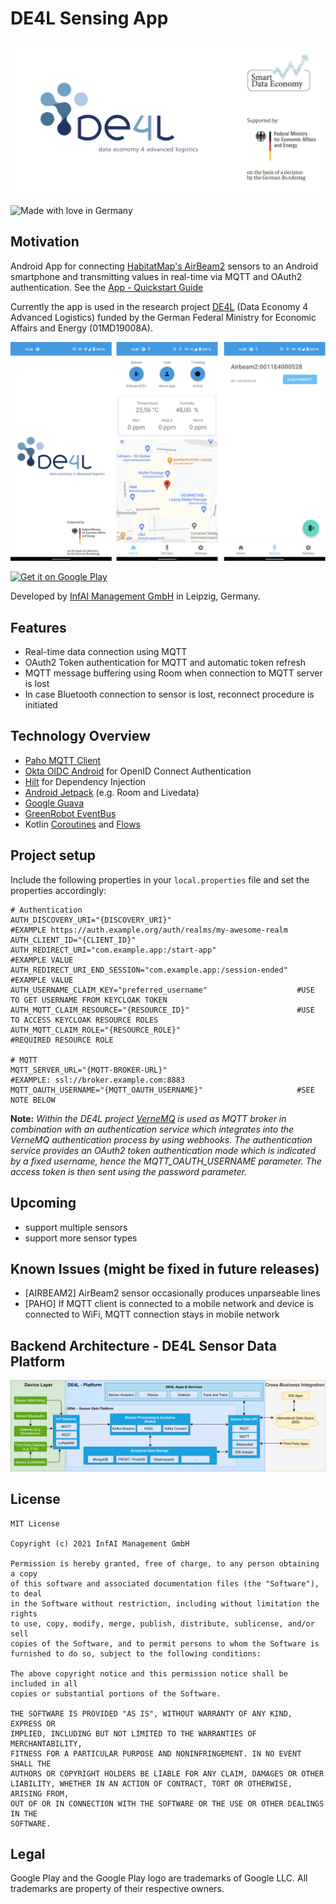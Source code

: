 # DE4L Sensing App 
![Project Logo][project-logo]

![Made with love in Germany](https://madewithlove.now.sh/de?heart=true&colorA=%23000000&colorB=%23299fc7&template=for-the-badge)

## Motivation

Android App for connecting [HabitatMap's AirBeam2](https://www.habitatmap.org/airbeam) sensors to an Android smartphone and transmitting values in real-time via MQTT and OAuth2 authentication. See the [App - Quickstart Guide](documentation/quickstart-airbeam2-de4l-app.pdf)

Currently the app is used in the research project [DE4L](https://de4l.io/en/about-de4l/) (Data Economy 4 Advanced Logistics) funded by the German Federal Ministry for Economic Affairs and Energy (01MD19008A).



![App Screenshots][app-teaser]

<a href='https://play.google.com/store/apps/details?id=io.de4l.app&utm_source=github&pcampaignid=pcampaignidMKT-Other-global-all-co-prtnr-py-PartBadge-Mar2515-1'><img alt='Get it on Google Play' src='https://play.google.com/intl/en_us/badges/static/images/badges/en_badge_web_generic.png'/></a>

Developed by [InfAI Management GmbH](https://infai.org/) in Leipzig, Germany.

## Features
- Real-time data connection using MQTT
- OAuth2 Token authentication for MQTT and automatic token refresh
- MQTT message buffering using Room when connection to MQTT server is lost
- In case Bluetooth connection to sensor is lost, reconnect procedure is initiated

## Technology Overview
- [Paho MQTT Client](https://github.com/eclipse/paho.mqtt.android)
- [Okta OIDC Android](https://github.com/okta/okta-oidc-android) for OpenID Connect Authentication
- [Hilt](https://dagger.dev/hilt/) for Dependency Injection
- [Android Jetpack](https://developer.android.com/jetpack) (e.g. Room and Livedata)
- [Google Guava](https://github.com/google/guava)
- [GreenRobot EventBus](https://greenrobot.org/eventbus/)
- Kotlin [Coroutines](https://kotlinlang.org/docs/coroutines-guide.html) and [Flows](https://kotlinlang.org/docs/flow.html)


## Project setup

Include the following properties in your `local.properties` file and set the properties accordingly:

```
# Authentication
AUTH_DISCOVERY_URI="{DISCOVERY_URI}"                            #EXAMPLE https://auth.example.org/auth/realms/my-awesome-realm
AUTH_CLIENT_ID="{CLIENT_ID}"
AUTH_REDIRECT_URI="com.example.app:/start-app"                  #EXAMPLE VALUE
AUTH_REDIRECT_URI_END_SESSION="com.example.app:/session-ended"  #EXAMPLE VALUE
AUTH_USERNAME_CLAIM_KEY="preferred_username"                    #USE TO GET USERNAME FROM KEYCLOAK TOKEN
AUTH_MQTT_CLAIM_RESOURCE="{RESOURCE_ID}"                        #USE TO ACCESS KEYCLOAK RESOURCE ROLES
AUTH_MQTT_CLAIM_ROLE="{RESOURCE_ROLE}"                          #REQUIRED RESOURCE ROLE

# MQTT
MQTT_SERVER_URL="{MQTT-BROKER-URL}"                             #EXAMPLE: ssl://broker.example.com:8883
MQTT_OAUTH_USERNAME="{MQTT_OAUTH_USERNAME}"                     #SEE NOTE BELOW
```

**Note:**
*Within the DE4L project [VerneMQ](https://vernemq.com/) is used as MQTT broker in combination with an authentication service which integrates into the VerneMQ authentication process by using webhooks. The authentication service provides an OAuth2 token authentication mode which is indicated by a fixed username, hence the MQTT_OAUTH_USERNAME parameter. The access token is then sent using the password parameter.*

## Upcoming
- support multiple sensors
- support more sensor types

## Known Issues (might be fixed in future releases)
- [AIRBEAM2] AirBeam2 sensor occasionally produces unparseable lines
- [PAHO] If MQTT client is connected to a mobile network and device is connected to WiFi, MQTT connection stays in mobile network

## Backend Architecture - DE4L Sensor Data Platform
![alt text][platform-architecture]


[project-logo]: documentation/logos/project-logo.png "DE4L Project Logo"
[platform-architecture]: documentation/de4l-sensor-data-platform-architecture.png "DE4L Sensor Data Platform Architecture"
[app-teaser]: documentation/app-teaser.png "App Teaser"

## License 
```
MIT License

Copyright (c) 2021 InfAI Management GmbH

Permission is hereby granted, free of charge, to any person obtaining a copy
of this software and associated documentation files (the "Software"), to deal
in the Software without restriction, including without limitation the rights
to use, copy, modify, merge, publish, distribute, sublicense, and/or sell
copies of the Software, and to permit persons to whom the Software is
furnished to do so, subject to the following conditions:

The above copyright notice and this permission notice shall be included in all
copies or substantial portions of the Software.

THE SOFTWARE IS PROVIDED "AS IS", WITHOUT WARRANTY OF ANY KIND, EXPRESS OR
IMPLIED, INCLUDING BUT NOT LIMITED TO THE WARRANTIES OF MERCHANTABILITY,
FITNESS FOR A PARTICULAR PURPOSE AND NONINFRINGEMENT. IN NO EVENT SHALL THE
AUTHORS OR COPYRIGHT HOLDERS BE LIABLE FOR ANY CLAIM, DAMAGES OR OTHER
LIABILITY, WHETHER IN AN ACTION OF CONTRACT, TORT OR OTHERWISE, ARISING FROM,
OUT OF OR IN CONNECTION WITH THE SOFTWARE OR THE USE OR OTHER DEALINGS IN THE
SOFTWARE.
```

## Legal

Google Play and the Google Play logo are trademarks of Google LLC.
All trademarks are property of their respective owners.